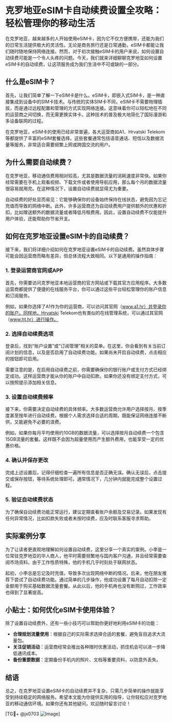 # 克罗地亚eSIM卡自动续费设置全攻略：轻松管理你的移动生活

在克罗地亚，越来越多的人开始使用eSIM卡，因为它不仅方便携带，还能为我们的日常生活提供极大的灵活性。无论是商务旅行还是日常通勤，eSIM卡都能让我们随时随地保持网络连接。然而，对于初次接触eSIM卡的用户来说，如何设置自动续费可能是一个令人头疼的问题。今天，我们就来详细聊聊克罗地亚如何设置eSIM卡的自动续费，让这项服务成为我们生活中不可或缺的一部分。

## 什么是eSIM卡？

首先，让我们简单了解一下eSIM卡是什么。eSIM卡，即嵌入式SIM卡，是一种直接集成到设备中的SIM卡技术。与传统的实体SIM卡不同，eSIM卡不需要物理插拔，而是通过远程配置和管理的方式实现网络连接。这意味着你可以轻松地在不同的运营商之间切换，而无需更换实体卡。这种技术的普及极大地简化了国际漫游和多设备联网的过程。

在克罗地亚，eSIM卡的使用已经非常普遍，各大运营商如A1、Hrvatski Telekom等都提供了丰富的eSIM套餐选择。这些套餐通常包括语音通话、短信以及数据流量等服务，非常适合需要频繁上网或跨国交流的用户。

## 为什么需要自动续费？

在克罗地亚，移动通信费用相对较高，尤其是数据流量的消耗速度非常快。如果你经常需要在手机上观看视频、下载文件或者使用导航应用，那么每个月的数据流量很容易就用完。在这种情况下，设置自动续费就显得尤为重要。

自动续费的好处显而易见：它能够确保你的设备始终保持在线状态，避免因为忘记充值而导致的网络中断。此外，许多运营商还为自动续费用户提供额外的优惠和折扣，比如赠送额外的数据流量或者降低月租费用。因此，设置自动续费不仅能提升用户体验，还能帮助你节省开支。

## 如何在克罗地亚设置eSIM卡的自动续费？

接下来，我们将详细介绍如何在克罗地亚设置eSIM卡的自动续费。虽然具体步骤可能会因运营商而略有差异，但总体流程大致相同。以下是通用的操作指南：

### 1. 登录运营商官网或APP

首先，你需要访问克罗地亚本地运营商的官方网站或下载其官方应用程序。大多数运营商都提供了便捷的在线服务平台，你可以通过这些平台轻松管理你的账户信息和订阅服务。

例如，如果你选择了A1作为你的运营商，可以访问其官网（www.a1.hr）并登录你的账户。同样地，Hrvatski Telekom也有类似的在线管理系统，可以通过其官网（www.ht.hr）进行操作。

### 2. 选择自动续费选项

登录后，找到“账户设置”或“订阅管理”相关的菜单。在这里，你会看到有关当前订阅计划的信息，以及是否启用了自动续费功能。如果尚未开启自动续费，点击相应的按钮即可启用。

需要注意的是，在启用自动续费之前，你需要确保你的银行账户或支付方式已经绑定成功。这样运营商才能从你的账户中自动扣款。如果你还没有绑定支付方式，可以按照提示添加相关信息。

### 3. 设置自动续费频率

接下来，你需要决定自动续费的具体频率。大多数运营商允许用户选择按月、按季度甚至按年进行自动续费。根据个人需求选择合适的周期，既能保证网络连接不断供，又能避免不必要的浪费。

例如，如果你每月平均使用约10GB的数据流量，可以选择按月自动续费一个包含15GB流量的套餐。这样既不会因为超量使用而产生额外费用，也能享受一定的优惠价格。

### 4. 确认并保存更改

完成上述设置后，记得仔细检查一遍所有信息是否正确无误。确认无误后，点击提交或保存按钮，等待系统处理即可。通常情况下，几分钟内就能完成整个设置过程。

### 5. 验证自动续费状态

为了确保自动续费功能正常运行，建议定期查看账户余额及交易记录。如果发现有任何异常情况，比如扣款失败或者未按时续费，应及时联系客服寻求帮助。

## 实际案例分享

为了让读者更直观地理解如何设置自动续费，这里分享一个真实的案例。小李是一位常驻克罗地亚的华人商人，他平时需要频繁地与国内客户沟通，并且经常需要查阅市场资料。由于工作性质特殊，他的手机几乎时刻处于联网状态。

起初，小李总是忘记及时充值，导致多次出现网络中断的情况。后来，他在朋友推荐下尝试了自动续费功能。通过简单的几步操作，他成功设置了每月自动扣除一定金额用于购买基础数据流量套餐。从此以后，他的手机再也没有断网过，工作效率也得到了显著提高。

## 小贴士：如何优化eSIM卡使用体验？

除了设置自动续费外，还有一些小技巧可以帮助你更好地利用eSIM卡的功能：

- **合理规划流量使用**：根据自己的实际需求选择合适的套餐，避免盲目追求大流量包。
- **关注促销活动**：运营商经常会推出各种限时优惠活动，抓住机会可以进一步降低通讯成本。
- **备份重要数据**：定期备份手机内的照片、文档等重要资料，以防意外丢失。

## 结语

总之，在克罗地亚设置eSIM卡的自动续费并不复杂，只需几步简单的操作就能享受到持续稳定的网络服务。希望本文能为你提供实用的指导，让你轻松应对克罗地亚的移动通信环境。如果你还有其他疑问，欢迎随时留言讨论！

[TG💪+ @jx0703 ![Image](https://github.com/user-attachments/assets/dbca1d08-cadb-493c-b0ec-ad6f7a83f270)]